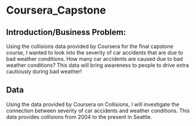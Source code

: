 # Coursera_Capstone
## Introduction/Business Problem:
Using the collisions data provided by Coursera for the final capstone course, I wanted to look into the severity of car accidents that are due to bad weather conditions. How many car accidents are caused due to bad weather conditions? This data will bring awareness to people to drive extra cautiously during bad weather!

## Data 
Using the data provided by Coursera on Collisions, I will investigate the connection between severity of car accidents and weather conditions. This data provides collisions from 2004 to the present in Seattle.
